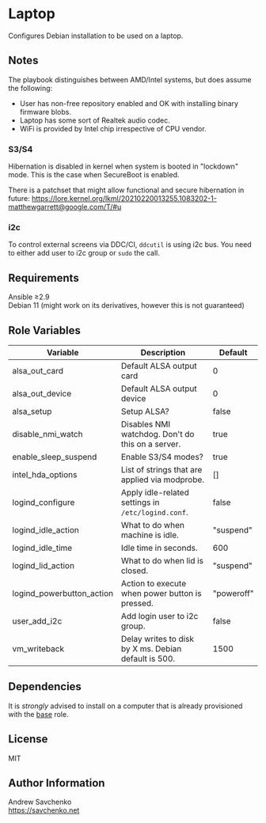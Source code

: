 # Laptop

Configures Debian installation to be used on a laptop. 

## Notes

The playbook distinguishes between AMD/Intel systems, but does assume the following:
- User has non-free repository enabled and OK with installing binary firmware blobs.
- Laptop has some sort of Realtek audio codec.
- WiFi is provided by Intel chip irrespective of CPU vendor.

### S3/S4

Hibernation is disabled in kernel when system is booted in "lockdown" mode. This is the case when SecureBoot is enabled.

There is a patchset that might allow functional and secure hibernation in future: https://lore.kernel.org/lkml/20210220013255.1083202-1-matthewgarrett@google.com/T/#u

### i2c

To control external screens via DDC/CI, `ddcutil` is using i2c bus. You need to either add user to i2c group or `sudo` the call.

## Requirements

Ansible ≥2.9  
Debian 11 (might work on its derivatives, however this is not guaranteed)

## Role Variables

| Variable                  | Description                                                | Default                  |
|---------------------------|------------------------------------------------------------|--------------------------|
| alsa_out_card             | Default ALSA output card                                   | 0                        |
| alsa_out_device           | Default ALSA output device                                 | 0                        |
| alsa_setup                | Setup ALSA?                                                | false                    |
| disable_nmi_watch         | Disables NMI watchdog. Don't do this on a server.          | true                     |
| enable_sleep_suspend      | Enable S3/S4 modes?                                        | true                     |
| intel_hda_options         | List of strings that are applied via modprobe.             | []                       |
| logind_configure          | Apply idle-related settings in `/etc/logind.conf`.         | false                    |
| logind_idle_action        | What to do when machine is idle.                           | "suspend"                |
| logind_idle_time          | Idle time in seconds.                                      | 600                      |
| logind_lid_action         | What to do when lid is closed.                             | "suspend"                |
| logind_powerbutton_action | Action to execute when power button is pressed.            | "poweroff"               |
| user_add_i2c              | Add login user to i2c group.                               | false                    |
| vm_writeback              | Delay writes to disk by X ms. Debian default is 500.       | 1500                     |

## Dependencies
It is *strongly* advised to install on a computer that is already provisioned with the [base](https://github.com/savchenko/debian/roles/base/README.md) role.

## License
MIT

## Author Information
Andrew Savchenko  
https://savchenko.net
